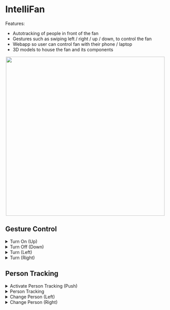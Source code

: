 # IntelliFan
Features:
- Autotracking of people in front of the fan
- Gestures such as swiping left / right / up / down, to control the fan
- Webapp so user can control fan with their phone / laptop
- 3D models to house the fan and its components

<p align="center">
<img src='https://github.com/user-attachments/assets/d4c054e9-74d1-4dd2-a89b-95fae2e95bcb' width=500></img>
</p>

## Gesture Control

<details>
<summary>Turn On (Up)</summary>
<video src='https://github.com/user-attachments/assets/34af48d3-125a-4831-8df4-11eee752b68b'></video>
</details>

<details>
<summary>Turn Off (Down)</summary>
<video src='https://github.com/user-attachments/assets/2ebcd7f2-937f-46ff-b61b-a43e5f5f2be0'></video>
</details>

<details>
<summary>Turn (Left)</summary>
<video src='https://github.com/user-attachments/assets/a7d5c35e-6d0c-4e75-ad39-ca346158de2c'></video>
</details>

<details>
<summary>Turn (Right)</summary>
<video src='https://github.com/user-attachments/assets/9fe7959b-e4da-4ded-935b-c23732035c80'></video>
</details>

## Person Tracking

<details>
<summary>Activate Person Tracking (Push)</summary>
<video src='https://github.com/user-attachments/assets/fc57ce63-2856-483f-b487-e727094a77c3'></video>
</details>

<details>
<summary>Person Tracking</summary>
<video src='https://github.com/user-attachments/assets/445edbf3-a660-4a0f-84dc-7d0adf8acead'></video>
</details>

<details>
<summary>Change Person (Left)</summary>
<video src='https://github.com/user-attachments/assets/3c885a8b-cd1f-41d3-8687-49c4ffd364c1'></video>
</details>

<details>
<summary>Change Person (Right)</summary>
<video src='https://github.com/user-attachments/assets/9f6676e9-851d-4928-b4ec-0806f0841664'></video>
</details>




